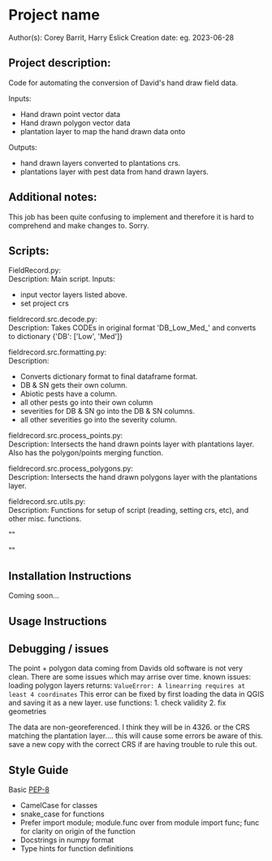 # Project name
Author(s): Corey Barrit, Harry Eslick
Creation date: eg. 2023-06-28 

## Project description:   
Code for automating the conversion of David's hand draw field data.
   
Inputs: 
- Hand drawn point vector data
- Hand drawn polygon vector data
- plantation layer to map the hand drawn data onto

Outputs: 
- hand drawn layers converted to plantations crs.
- plantations layer with pest data from hand drawn layers.
  

## Additional notes:   
This job has been quite confusing to implement and therefore it is hard to comprehend and make changes to. Sorry.
  
## Scripts:   
FieldRecord.py:   
Description: Main script.
Inputs:
- input vector layers listed above.
- set project crs

fieldrecord.src.decode.py:   
Description: Takes CODEs in original format 'DB_Low_Med_' and converts to dictionary {'DB': ['Low', 'Med']}

fieldrecord.src.formatting.py:   
Description: 
- Converts dictionary format to final dataframe format. 
- DB & SN gets their own column. 
- Abiotic pests have a column.
- all other pests go into their own column
- severities for DB & SN go into the DB & SN columns.
- all other severities go into the severity column.

fieldrecord.src.process_points.py:   
Description: Intersects the hand drawn points layer with plantations layer. Also has the polygon/points merging function.

fieldrecord.src.process_polygons.py:   
Description: Intersects the hand drawn polygons layer with the plantations layer.

fieldrecord.src.utils.py:   
Description: Functions for setup of script (reading, setting crs, etc), and other misc. functions.


""   

""   

## Installation Instructions   
Coming soon...


## Usage Instructions

## Debugging / issues
The point + polygon data coming from Davids old software is not very clean. There are some issues which may arrise over time. known issues:
loading polygon layers returns:
`ValueError: A linearring requires at least 4 coordinates`
This error can be fixed by first loading the data in QGIS and saving it as a new layer. use functions:
    1. check validity
    2. fix geometries

The data are non-georeferenced. I think they will be in 4326. or the CRS matching the plantation layer....
this will cause some errors be aware of this. save a new copy with the correct CRS if are having trouble to rule this out. 




## Style Guide
Basic [PEP-8](https://www.python.org/dev/peps/pep-0008/)
* CamelCase for classes  
* snake_case for functions  
* Prefer import module; module.func over from module import func; func for clarity on origin of the function  
* Docstrings in numpy format  
* Type hints for function definitions  

